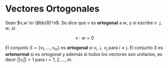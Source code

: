 # Vectores Ortogonales
Sean $v,w \in \Bbb{R}^n$. Se dice que $v$ es **ortogonal** a $w$, y si escribe $v \perp w$, si:

$$
v \cdot w = 0
$$

El conjunto $S = \{v_1, \dots, v_m\}$ es **ortogonal** si $v_i \perp v_j$ para $i \not= j$. El conjunto $S$ es **ortonormal** si es ortogonal y además si todos los vectores son unitarios, es decir $||v_i||=1$ para $i=1,2,\dots,m$.
